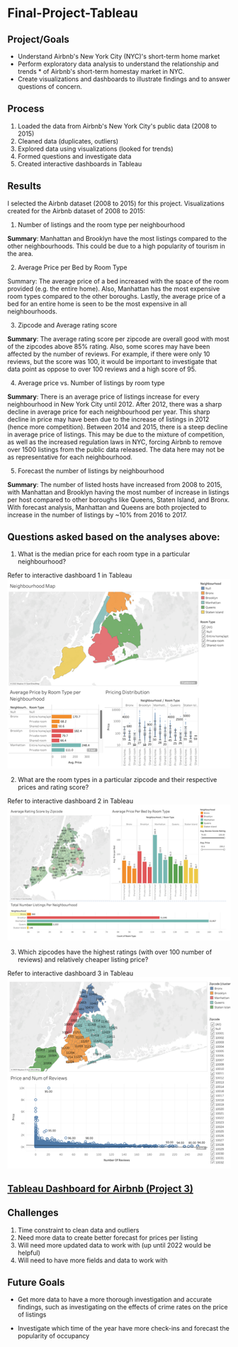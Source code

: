 # Final-Project-Tableau

## Project/Goals
* Understand Airbnb's New York City (NYC)'s short-term home market
* Perform exploratory data analysis to understand the relationship and trends * of Airbnb's short-term homestay market in NYC.
* Create visualizations and dashboards to illustrate findings and to answer questions of concern.

## Process
1. Loaded the data from Airbnb's New York City's public data (2008 to 2015) 
2. Cleaned data (duplicates, outliers)
3. Explored data using visualizations (looked for trends)
4. Formed questions and investigate data 
5. Created interactive dashboards in Tableau


## Results

I selected the Airbnb dataset (2008 to 2015) for this project. 
Visualizations created for the Airbnb dataset of 2008 to 2015:

1. Number of listings and the room type per neighbourhood

**Summary**: Manhattan and Brooklyn have the most listings compared to the other neighbourhoods. This could be due to a high popularity of tourism in the area.

2. Average Price per Bed by Room Type

Summary: The average price of a bed increased with the space of the room provided (e.g. the entire home). Also, Manhattan has the most expensive room types compared to the other boroughs. Lastly, the average price of a bed for an entire home is seen to be the most expensive in all neighbourhoods. 

3. Zipcode and Average rating score 

**Summary**: The average rating score per zipcode are overall good with most of the zipcodes above 85% rating. Also, some scores may have been affected by the number of reviews. For example, if there were only 10 reviews, but the score was 100, it would be important to investigate that data point as oppose to over 100 reviews and a high score of 95.

4. Average price vs. Number of listings by room type

**Summary**: There is an average price of listings increase for every neighbourhood in New York City until 2012. After 2012, there was a sharp decline in average price for each neighbourhood per year. This sharp decline in price may have been due to the increase of listings in 2012 (hence more competition). Between 2014 and 2015, there is a steep decline in average price of listings. This may be due to the mixture of competition, as well as the increased regulation laws in NYC, forcing Airbnb to remove over 1500 listings from the public data released. The data here may not be as representative for each neighbourhood.

5. Forecast the number of listings by neighbourhood

**Summary**: The number of listed hosts have increased from 2008 to 2015, with Manhattan and Brooklyn having the most number of increase in listings per host compared to other boroughs like Queens, Staten Island, and Bronx. With forecast analysis, Manhattan and Queens are both projected to increase in the number of listings by ~10% from 2016 to 2017. 


## Questions asked based on the analyses above:

1. What is the median price for each room type in a particular neighbourhood?

Refer to interactive dashboard 1 in Tableau
![Dashboard 1](./Images/Question_1_Dashboard.png)

2. What are the room types in a particular zipcode and their respective prices and rating score?

Refer to interactive dashboard 2 in Tableau
![Dashboard 2](./Images/Question_2_Dashboard.png)

3. Which zipcodes have the highest ratings (with over 100 number of reviews) and relatively cheaper listing price?

Refer to interactive dashboard 3 in Tableau
![Dashboard 3](./Images/Question_3_Dashboard.png)

## [Tableau Dashboard for Airbnb (Project 3)](https://public.tableau.com/app/profile/vivien1812/viz/Project_3_Airbnb_DataViz_Tableau/Story1?publish=yes)

## Challenges 

1. Time constraint to clean data and outliers
2. Need more data to create better forecast for prices per listing
3. Will need more updated data to work with (up until 2022 would be helpful)
4. Will need to have more fields and data to work with 


## Future Goals

* Get more data to have a more thorough investigation and accurate findings, such as investigating on the effects of crime rates on the price of listings

* Investigate which time of the year have more check-ins and forecast the popularity of occupancy